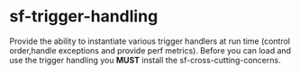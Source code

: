 # sf-trigger-handling
Provide the ability to instantiate various trigger handlers at run time (control order,handle exceptions and provide perf metrics). Before you can load and use the trigger handling you **MUST** install the sf-cross-cutting-concerns. 
